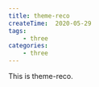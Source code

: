 ```yaml
---
title: theme-reco
createTime:  2020-05-29
tags:
    - three
categories:
    - three
---
```


This is theme-reco.
